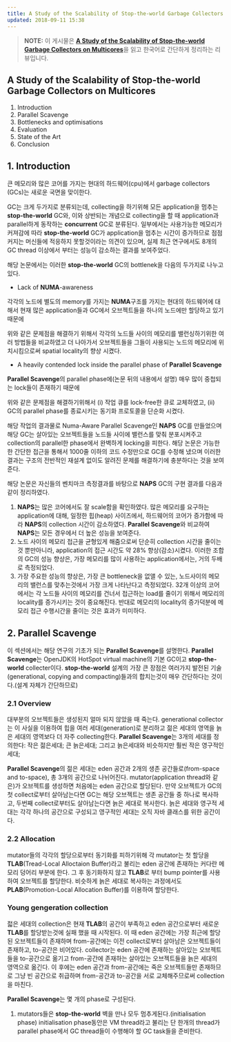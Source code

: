 ```yaml
---
title: A Study of the Scalability of Stop-the-world Garbage Collectors on Multicores 리뷰
updated: 2018-09-11 15:38
---
```


>**NOTE:** 이 게시물은 [**A Study of the Scalability of Stop-the-world Garbage Collectors on Multicores**](https://hal.inria.fr/hal-00868012/document)을 읽고 한국어로 간단하게 정리하는 리뷰입니다.

## A Study of the Scalability of Stop-the-world Garbage Collectors on Multicores

1. Introduction
2. Parallel Scavenge
3. Bottlenecks and optimisations
4. Evaluation
5. State of the Art
6. Conclusion

<div class="divider"></div>

## 1. Introduction

큰 메모리와 많은 코어를 가지는 현대의 하드웨어(cpu)에서 garbage collectors (GCs)는 새로운 국면을 맞이한다.

GC는 크게 두가지로 분류되는데, collecting을 하기위해 모든 application을 멈추는 **stop-the-world** GC와,
이와 상반되는 개념으로 collecting을 할 때 application과 parallel하게 동작하는 **concurrent** GC로 분류된다.
일부에서는 사용가능한 메모리가 커져감에 따라 **stop-the-world** GC가 application을 멈추는 시간이 증가하므로 
점점 커지는 머신들에 적응하지 못할것이라는 의견이 있으며, 실제 최근 연구에서도 8개의 GC thread 이상에서 부터는 성능이 감소하는 결과를 보여주었다.

해당 논문에서는 이러한 **stop-the-world** GC의 bottlenek을 다음의 두가지로 나누고 있다.
* Lack of **NUMA**-awareness

각각의 노드에 별도의 memory를 가지는 **NUMA**구조를 가지는 현대의 하드웨어에 대해서 
현재 많은 application들과 GC에서 오브젝트들을 하나의 노드에만 할당하고 있기때문에

위와 같은 문제점을 해결하기 위해서 각각의 노드들 사이의 메모리를 밸런싱하기위한 여러 방법들을 비교하였고 더 나아가서 
오브젝트들을 그들이 사용되는 노드의 메모리에 위치시킴으로써 spatial locality의 향상 시켰다.

* A heavily contended lock inside the parallel phase of **Parallel Scavenge**

**Parallel Scavenge**의 parallel phase에(논문 뒤의 내용에서 설명) 매우 많이 중첩되는 lock들이 존재하기 때문에

위와 같은 문제점을 해결하기위해서 (i) 작업 큐를 lock-free한 큐로 교체하였고, (ii) GC의 parallel phase를 종료시키는 동기화 프로토콜을 단순화 시켰다.

해당 작업의 결과물로 Numa-Aware Parallel Scavenge인 **NAPS** GC를 만들었으며 해당 GC는
살아있는 오브젝트들을 노드들 사이에 밸런스를 맞춰 분포시켜주고 collection의 parallel한 phase에서 완벽하게 locking을 피한다.
해당 논문은 가능한한 간단한 접근을 통해서 1000줄 이하의 코드 수정만으로 GC를 수정해 냈으며 이러한 결과는 구조의 전반적인 재설계 없이도 
알려진 문제를 해결하기에 충분하다는 것을 보여준다.

해당 논문은 자신들의 벤치마크 측정결과를 바탕으로 **NAPS** GC의 구현 결과를 다음과 같이 정리하였다.
1. **NAPS**는 많은 코어에서도 잘 scale함을 확인하였다. 많은 메모리를 요구하는 application에 대해, 일정한 힙(heap) 사이즈에서, 
하드웨어의 코어가 증가함에 따라 **NAPS**의 collection 시간이 감소하였다. **Parallel Scavenge**와 비교하여 **NAPS**는 모든 경우에서 더 
높은 성능을 보여준다.
2.  노드 사이의 메모리 접근을 균형있게 해줌으로써 단순히 collection 시간을 줄이는것 뿐만아니라, application의 접근 시간도 약 28% 향상(감소)시켰다. 
이러한 조합의 GC의 성능 향상은, 가장 메모리를 많이 사용하는 application에서는, 거의 두배로 측정되었다.
3. 가장 주요한 성능의 향상은, 가장 큰 bottleneck을 없앨 수 있는, 노드사이의 메모리의 밸런스를 맞추는것에서 가장 크게 나타난다고 측정되었다. 
32개 이상의 코어에서는 각 노드들 사이의 메모리를 건너서 접근하는 load를 줄이기 위해서 메모리의 locality를 증가시키는 것이 중요해진다. 
반대로 메모리의 locality의 증가덕분에 메모리 접근 수행시간을 줄이는 것은 효과가 미미하다.

<div class="divider"></div>

## 2. Parallel Scavenge

이 섹션에서는 해당 연구의 기초가 되는 **Parallel Scavenge**를 설명한다. 
**Parallel Scavenge**는 OpenJDK의 HotSpot virtual machine의 기본 GC이고 **stop-the-world** collecter이다.
**stop-the-world** 설계의 가장 큰 장점은 여러가지 발전된 기술(generational, copying and compacting)들과의 합치는것이 매우 간단하다는 것이다.(설계 자체가 간단하므로)

### 2.1 Overview

대부분의 오브젝트들은 생성된지 얼마 되지 않았을 때 죽는다. generational collector는 이 사실을 이용하여 힙을 여러 세대(generation)로 분리하고 
젊은 세대의 영역을 늙은 세대의 영역보다 더 자주 collecting한다. **Parallel Scavenge**는 3개의 세대를 정의한다: 작은 젊은세대; 큰 늙은세대; 
그리고 늙은세대와 비슷하지만 훨씬 작은 영구적인 세대; 

**Parallel Scavenge**의 젊은 세대는 eden 공간과 2개의 생존 공간들로(from-space and to-space), 총 3개의 공간으로 나뉘어진다. 
mutator(application thread와 같은)가 오브젝트를 생성하면 처음에는 eden 공간으로 할당된다. 만약 오브젝트가 GC의 첫 collect로부터 살아남는다면 
GC는 해당 오브젝트는 생존 공간들 중 하나로 복사하고, 두번째 collect로부터도 살아남는다면 늙은 세대로 복사한다. 늙은 세대와 영구적 세대는 각각 하나의 
공간으로 구성되고 영구적인 세대는 오직 자바 클래스를 위한 공간이다.

### 2.2 Allocation

mutator들의 각각의 할당으로부터 동기화를 피하기위해 각 mutator는 첫 할당을 **TLAB**(Tread-Local Alloctaion Buffer)라고 불리는 
eden 공간에 존재하는 커다란 메모리 덩어리 부분에 한다. 그 후 동기화하지 않고 **TLAB**로 부터 bump pointer를 사용하여 오브젝트를 할당한다. 
비슷하게 늙은 세대로 복사하는 과정에서도 **PLAB**(Promotion-Local Allocation Buffer)를 이용하여 할당한다.

### Young gengeration collection

젋은 세대의 collection은 현재 **TLAB**의 공간이 부족하고 eden 공간으로부터 새로운 **TLAB**를 할당받는것에 실패 했을 때 시작된다. 
이 때 eden 공간에는 가장 최근에 할당된 오브젝트들이 존재하며 from-공간에는 이전 collect로부터 살아남은 오브젝트들이 존재하고, to-공간은 비어있다. 
collector는 eden 공간에 존재하는 살아있는 오브젝트들을 to-공간으로 옮기고 from-공간에 존재하는 살아있는 오브젝트들을 늙은 세대의 영역으로 옮긴다. 
이 후에는 eden 공간과 from-공간에는 죽은 오브젝트들만 존재하므로 그냥 빈 공간으로 취급하며 from-공간과 to-공간을 서로 교체해주므로써 collection을 마친다.

**Parallel Scavenge**는 몇 개의 phase로 구성된다.
1.  mutators들은 **stop-the-world** 벽을 만나 모두 멈추게된다.(initialisation phase) 
initialisation phase동안은 VM thread라고 불리는 단 한개의 thread가 parallel phase에서 GC thread들이 수행해야 할 GC task들을 준비한다. 
